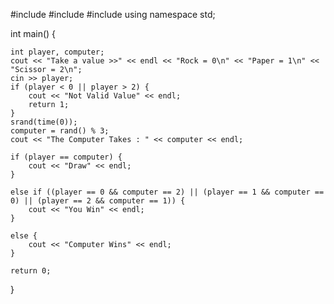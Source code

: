 

#include <iostream>
#include <cstdlib>
#include <ctime>
using namespace std;



int main() {
   
	int player, computer;
	cout << "Take a value >>" << endl << "Rock = 0\n" << "Paper = 1\n" << "Scissor = 2\n";
	cin >> player;
	if (player < 0 || player > 2) {
		cout << "Not Valid Value" << endl;
		return 1;
	}
	srand(time(0));
	computer = rand() % 3;
	cout << "The Computer Takes : " << computer << endl;

	if (player == computer) {
		cout << "Draw" << endl;
	}

	else if ((player == 0 && computer == 2) || (player == 1 && computer == 0) || (player == 2 && computer == 1)) {
		cout << "You Win" << endl;
	}

	else {
		cout << "Computer Wins" << endl;
	}

	return 0;
}



